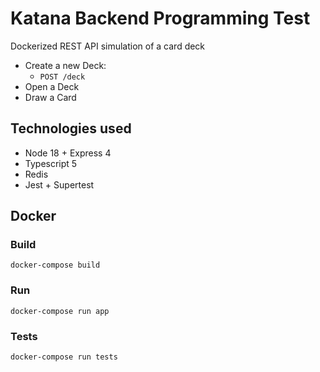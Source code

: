 
#  Katana Backend Programming Test

Dockerized REST API simulation of a card deck

- Create a new Deck:
	- `POST /deck`
- Open a Deck
- Draw a Card


## Technologies used
- Node 18 + Express 4
- Typescript 5
- Redis
- Jest + Supertest

## Docker
### Build
`docker-compose build`

### Run
`docker-compose run app`

### Tests
`docker-compose run tests`